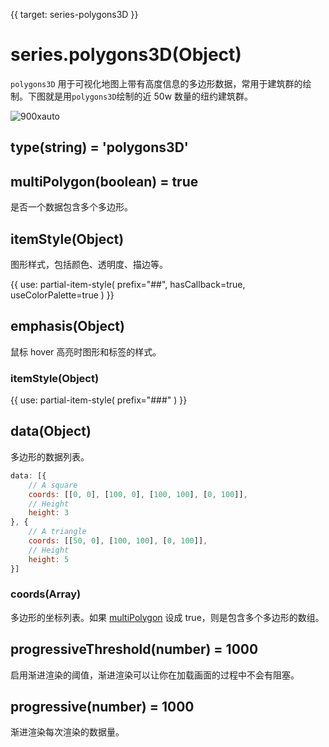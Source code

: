 {{ target: series-polygons3D }}

# series.polygons3D(Object)

`polygons3D` 用于可视化地图上带有高度信息的多边形数据，常用于建筑群的绘制。下图就是用`polygons3D`绘制的近 50w 数量的纽约建筑群。

![900xauto](~polygons3D-ny.jpg)

## type(string) = 'polygons3D'

## multiPolygon(boolean) = true

是否一个数据包含多个多边形。

## itemStyle(Object)

图形样式，包括颜色、透明度、描边等。

{{ use: partial-item-style(
    prefix="##",
    hasCallback=true,
    useColorPalette=true
) }}

## emphasis(Object)

鼠标 hover 高亮时图形和标签的样式。

### itemStyle(Object)

{{ use: partial-item-style(
    prefix="###"
) }}

## data(Object)

多边形的数据列表。

```js
data: [{
    // A square
    coords: [[0, 0], [100, 0], [100, 100], [0, 100]],
    // Height
    height: 3
}, {
    // A triangle
    coords: [[50, 0], [100, 100], [0, 100]],
    // Height
    height: 5
}]
```

### coords(Array)

多边形的坐标列表。如果 [multiPolygon](~series-polygons3D.multiPolygon) 设成 true，则是包含多个多边形的数组。


## progressiveThreshold(number) = 1000

启用渐进渲染的阈值，渐进渲染可以让你在加载画面的过程中不会有阻塞。

## progressive(number) = 1000

渐进渲染每次渲染的数据量。